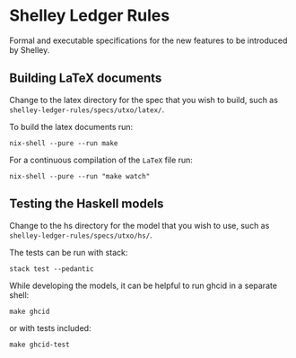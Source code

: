 # Shelley Ledger Rules

Formal and executable specifications for the new features to be introduced by Shelley.

## Building LaTeX documents

Change to the latex directory for the spec that you wish to build,
such as `shelley-ledger-rules/specs/utxo/latex/`.

To build the latex documents run:

```shell
nix-shell --pure --run make
```

For a continuous compilation of the `LaTeX` file run:

```shell
nix-shell --pure --run "make watch" 
```

## Testing the Haskell models

Change to the hs directory for the model that you wish to use,
such as `shelley-ledger-rules/specs/utxo/hs/`.

The tests can be run with stack:

```shell
stack test --pedantic
```

While developing the models, it can be helpful to run ghcid in a separate shell:

```shell
make ghcid
```

or with tests included:

```shell
make ghcid-test
```
